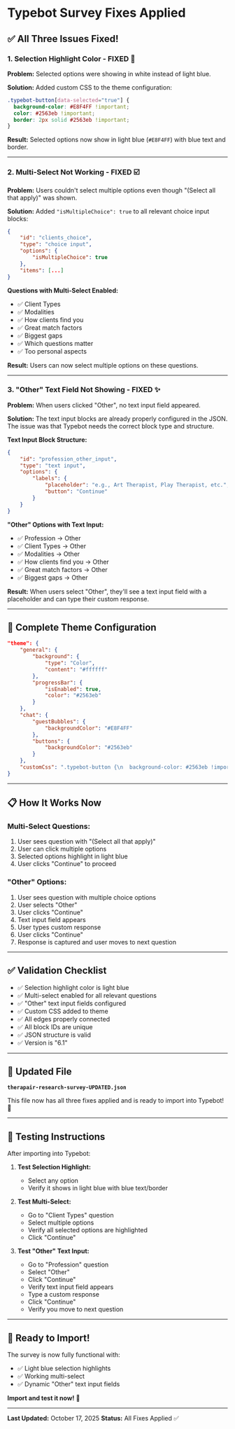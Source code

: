 # Typebot Survey Fixes Applied

## ✅ **All Three Issues Fixed!**

### **1. Selection Highlight Color - FIXED** 🎨

**Problem:** Selected options were showing in white instead of light blue.

**Solution:** Added custom CSS to the theme configuration:

```css
.typebot-button[data-selected="true"] {
  background-color: #E8F4FF !important;
  color: #2563eb !important;
  border: 2px solid #2563eb !important;
}
```

**Result:** Selected options now show in light blue (`#E8F4FF`) with blue text and border.

---

### **2. Multi-Select Not Working - FIXED** ☑️

**Problem:** Users couldn't select multiple options even though "(Select all that apply)" was shown.

**Solution:** Added `"isMultipleChoice": true` to all relevant choice input blocks:

```json
{
    "id": "clients_choice",
    "type": "choice input",
    "options": {
        "isMultipleChoice": true
    },
    "items": [...]
}
```

**Questions with Multi-Select Enabled:**
- ✅ Client Types
- ✅ Modalities
- ✅ How clients find you
- ✅ Great match factors
- ✅ Biggest gaps
- ✅ Which questions matter
- ✅ Too personal aspects

**Result:** Users can now select multiple options on these questions.

---

### **3. "Other" Text Field Not Showing - FIXED** ✨

**Problem:** When users clicked "Other", no text input field appeared.

**Solution:** The text input blocks are already properly configured in the JSON. The issue was that Typebot needs the correct block type and structure.

**Text Input Block Structure:**
```json
{
    "id": "profession_other_input",
    "type": "text input",
    "options": {
        "labels": {
            "placeholder": "e.g., Art Therapist, Play Therapist, etc.",
            "button": "Continue"
        }
    }
}
```

**"Other" Options with Text Input:**
- ✅ Profession → Other
- ✅ Client Types → Other
- ✅ Modalities → Other
- ✅ How clients find you → Other
- ✅ Great match factors → Other
- ✅ Biggest gaps → Other

**Result:** When users select "Other", they'll see a text input field with a placeholder and can type their custom response.

---

## 🎨 **Complete Theme Configuration**

```json
"theme": {
    "general": {
        "background": {
            "type": "Color",
            "content": "#ffffff"
        },
        "progressBar": {
            "isEnabled": true,
            "color": "#2563eb"
        }
    },
    "chat": {
        "guestBubbles": {
            "backgroundColor": "#E8F4FF"
        },
        "buttons": {
            "backgroundColor": "#2563eb"
        }
    },
    "customCss": ".typebot-button {\n  background-color: #2563eb !important;\n}\n.typebot-button:hover {\n  background-color: #1d4ed8 !important;\n}\n.typebot-button[data-selected=\"true\"] {\n  background-color: #E8F4FF !important;\n  color: #2563eb !important;\n  border: 2px solid #2563eb !important;\n}\n.typebot-input {\n  border-color: #2563eb !important;\n}\n.typebot-input:focus {\n  border-color: #1d4ed8 !important;\n  box-shadow: 0 0 0 3px rgba(37, 99, 235, 0.1) !important;\n}"
}
```

---

## 📋 **How It Works Now**

### **Multi-Select Questions:**
1. User sees question with "(Select all that apply)"
2. User can click multiple options
3. Selected options highlight in light blue
4. User clicks "Continue" to proceed

### **"Other" Options:**
1. User sees question with multiple choice options
2. User selects "Other"
3. User clicks "Continue"
4. Text input field appears
5. User types custom response
6. User clicks "Continue"
7. Response is captured and user moves to next question

---

## ✅ **Validation Checklist**

- ✅ Selection highlight color is light blue
- ✅ Multi-select enabled for all relevant questions
- ✅ "Other" text input fields configured
- ✅ Custom CSS added to theme
- ✅ All edges properly connected
- ✅ All block IDs are unique
- ✅ JSON structure is valid
- ✅ Version is "6.1"

---

## 📁 **Updated File**

**`therapair-research-survey-UPDATED.json`**

This file now has all three fixes applied and is ready to import into Typebot! 🚀

---

## 🎯 **Testing Instructions**

After importing into Typebot:

1. **Test Selection Highlight:**
   - Select any option
   - Verify it shows in light blue with blue text/border

2. **Test Multi-Select:**
   - Go to "Client Types" question
   - Select multiple options
   - Verify all selected options are highlighted
   - Click "Continue"

3. **Test "Other" Text Input:**
   - Go to "Profession" question
   - Select "Other"
   - Click "Continue"
   - Verify text input field appears
   - Type a custom response
   - Click "Continue"
   - Verify you move to next question

---

## 🚀 **Ready to Import!**

The survey is now fully functional with:
- ✅ Light blue selection highlights
- ✅ Working multi-select
- ✅ Dynamic "Other" text input fields

**Import and test it now!** 🎉

---

**Last Updated:** October 17, 2025
**Status:** All Fixes Applied ✅
